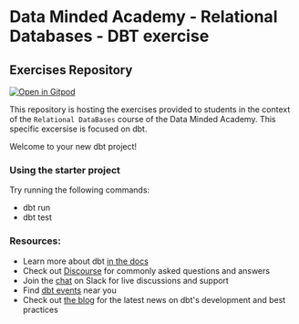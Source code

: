 # Data Minded Academy - Relational Databases - DBT exercise 
## Exercises Repository

[![Open in
Gitpod](https://gitpod.io/button/open-in-gitpod.svg)](https://gitpod.io/#https://github.com/jgrujic/dbt_audiance_measurment.git)

This repository is hosting the exercises provided to students in the context of the `Relational DataBases` course of the Data Minded Academy.
This specific excersise is focused on dbt.

Welcome to your new dbt project!

### Using the starter project

Try running the following commands:
- dbt run
- dbt test


### Resources:
- Learn more about dbt [in the docs](https://docs.getdbt.com/docs/introduction)
- Check out [Discourse](https://discourse.getdbt.com/) for commonly asked questions and answers
- Join the [chat](https://community.getdbt.com/) on Slack for live discussions and support
- Find [dbt events](https://events.getdbt.com) near you
- Check out [the blog](https://blog.getdbt.com/) for the latest news on dbt's development and best practices
